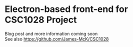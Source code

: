 # Electron-based front-end for CSC1028 Project
Blog post and more information coming soon  
See also <https://github.com/James-McK/CSC1028>
